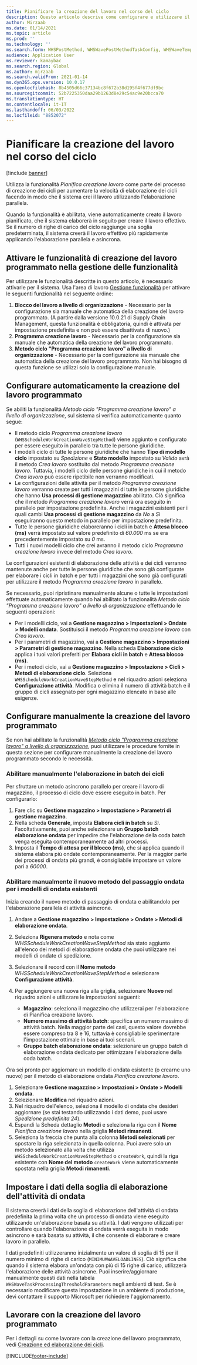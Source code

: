 ```yaml
---
title: Pianificare la creazione del lavoro nel corso del ciclo
description: Questo articolo descrive come configurare e utilizzare il metodo di elaborazione del ciclo Pianifica creazione lavoro.
author: Mirzaab
ms.date: 01/14/2021
ms.topic: article
ms.prod: ''
ms.technology: ''
ms.search.form: WHSPostMethod, WHSWavePostMethodTaskConfig, WHSWaveTemplateTable, WHSParameters, WHSWaveTableListPage, WHSWorkTableListPage, WHSWorkTable, BatchJobEnhanced, WHSPlannedWorkOrder
audience: Application User
ms.reviewer: kamaybac
ms.search.region: Global
ms.author: mirzaab
ms.search.validFrom: 2021-01-14
ms.dyn365.ops.version: 10.0.17
ms.openlocfilehash: 8b4505d66c37134bc8f672b38d195f4f677df9bc
ms.sourcegitcommit: 52b7225350daa29b1263d8e29c54ac9e20bcca70
ms.translationtype: HT
ms.contentlocale: it-IT
ms.lasthandoff: 06/03/2022
ms.locfileid: "8852072"
---
```

# <a name="schedule-work-creation-during-wave"></a>Pianificare la creazione del lavoro nel corso del ciclo

[!include [banner](../../includes/banner.md)]

Utilizza la funzionalità *Pianifica creazione lavoro* come parte del processo di creazione dei cicli per aumentare la velocità di elaborazione dei cicli facendo in modo che il sistema crei il lavoro utilizzando l'elaborazione parallela.

Quando la funzionalità è abilitata, viene automaticamente creato il lavoro pianificato, che il sistema elaborerà in seguito per creare il lavoro effettivo. Se il numero di righe di carico del ciclo raggiunge una soglia predeterminata, il sistema creerà il lavoro effettivo più rapidamente applicando l'elaborazione parallela e asincrona.

## <a name="turn-on-the-scheduled-work-creation-features-in-feature-management"></a>Attivare le funzionalità di creazione del lavoro programmato nella gestione delle funzionalità

Per utilizzare le funzionalità descritte in questo articolo, è necessario attivarle per il sistema. Usa l'area di lavoro [Gestione funzionalità](../../fin-ops-core/fin-ops/get-started/feature-management/feature-management-overview.md) per attivare le seguenti funzionalità nel seguente ordine:

1. **Blocco del lavoro a livello di organizzazione** - Necessario per la configurazione sia manuale che automatica della creazione del lavoro programmato. (A partire dalla versione 10.0.21 di Supply Chain Management, questa funzionalità è obbligatoria, quindi è attivata per impostazione predefinita e non può essere disattivata di nuovo.)
1. **Programma creazione lavoro** - Necessario per la configurazione sia manuale che automatica della creazione del lavoro programmato.
1. **Metodo ciclo "Programma creazione lavoro" a livello di organizzazione** - Necessario per la configurazione sia manuale che automatica della creazione del lavoro programmato. Non hai bisogno di questa funzione se utilizzi solo la configurazione manuale.

<a name="Auto-enable-schedule-work-creation"></a>

## <a name="automatically-configure-scheduled-work-creation"></a>Configurare automaticamente la creazione del lavoro programmato

Se abiliti la funzionalità *Metodo ciclo "Programma creazione lavoro" a livello di organizzazione*, sul sistema si verifica automaticamente quanto segue:

- Il metodo ciclo *Programma creazione lavoro* (`WHSScheduleWorkCreationWaveStepMethod`) viene aggiunto e configurato per essere eseguito in parallelo tra tutte le persone giuridiche.
- I modelli ciclo di tutte le persone giuridiche che hanno **Tipo di modello ciclo** impostato su *Spedizione* e **Stato modello** impostato su *Valido* avrà il metodo *Crea lavoro* sostituito dal metodo *Programma creazione lavoro*. Tuttavia, i modelli ciclo delle persone giuridiche in cui il metodo *Crea lavoro* può essere ripetibile non verranno modificati.
- Le configurazioni delle attività per il metodo *Programma creazione lavoro* verranno create per tutti i magazzini di tutte le persone giuridiche che hanno **Usa processi di gestione magazzino** abilitato. Ciò significa che il metodo *Programma creazione lavoro* verrà ora eseguito in parallelo per impostazione predefinita. Anche i magazzini esistenti per i quali cambi **Usa processi di gestione magazzino** da *No* a *Sì* eseguiranno questo metodo in parallelo per impostazione predefinita.
- Tutte le persone giuridiche elaboreranno i cicli in batch e **Attesa blocco (ms)** verrà impostato sul valore predefinito di *60.000* ms se era precedentemente impostato su *0* ms.
- Tutti i nuovi modelli ciclo che crei avranno il metodo ciclo *Programma creazione lavoro* invece del metodo *Crea lavoro*.

Le configurazioni esistenti di elaborazione delle attività e dei cicli verranno mantenute anche per tutte le persone giuridiche che sono già configurate per elaborare i cicli in batch e per tutti i magazzini che sono già configurati per utilizzare il metodo *Programma creazione lavoro* in parallelo.

Se necessario, puoi ripristinare manualmente alcune o tutte le impostazioni effettuate automaticamente quando hai abilitato la funzionalità *Metodo ciclo "Programma creazione lavoro" a livello di organizzazione* effettuando le seguenti operazioni:

- Per i modelli ciclo, vai a **Gestione magazzino \> Impostazioni \> Ondate \> Modelli ondata**. Sostituisci il metodo *Programma creazione lavoro* con *Crea lavoro*.
- Per i parametri di magazzino, vai a **Gestione magazzino \> Impostazioni \> Parametri di gestione magazzino**. Nella scheda **Elaborazione ciclo** applica i tuoi valori preferiti per **Elabora cicli in batch** e **Attesa blocco (ms)**.
- Per i metodi ciclo, vai a **Gestione magazzino \> Impostazione \> Cicli \> Metodi di elaborazione ciclo**. Seleziona `WHSScheduleWorkCreationWaveStepMethod` e nel riquadro azioni seleziona **Configurazione attività**. Modifica o elimina il numero di attività batch e il gruppo di cicli assegnato per ogni magazzino elencato in base alle esigenze.

## <a name="manually-configure-scheduled-work-creation"></a>Configurare manualmente la creazione del lavoro programmato

Se non hai abilitato la funzionalità [*Metodo ciclo "Programma creazione lavoro" a livello di organizzazione*](#Auto-enable-schedule-work-creation), puoi utilizzare le procedure fornite in questa sezione per configurare manualmente la creazione del lavoro programmato secondo le necessità.

### <a name="manually-enable-batch-processing-of-waves"></a>Abilitare manualmente l'elaborazione in batch dei cicli

Per sfruttare un metodo asincrono parallelo per creare il lavoro di magazzino, il processo di ciclo deve essere eseguito in batch. Per configurarlo:

1. Fare clic su **Gestione magazzino \> Impostazione \> Parametri di gestione magazzino**.
1. Nella scheda **Generale**, imposta **Elabora cicli in batch** su *Sì*. Facoltativamente, puoi anche selezionare un **Gruppo batch elaborazione ondata** per impedire che l'elaborazione della coda batch venga eseguita contemporaneamente ad altri processi.
1. Imposta il **Tempo di attesa per il blocco (ms)**, che si applica quando il sistema elabora più ondate contemporaneamente. Per la maggior parte dei processi di ondata più grandi, è consigliabile impostare un valore pari a *60000*.

### <a name="manually-enable-the-new-wave-step-method-for-existing-wave-templates"></a>Abilitare manualmente il nuovo metodo del passaggio ondata per i modelli di ondata esistenti

Inizia creando il nuovo metodo di passaggio di ondata e abilitandolo per l'elaborazione parallela di attività asincrone.

1. Andare a **Gestione magazzino \> Impostazione \> Ondate \> Metodi di elaborazione ondata**.
1. Seleziona **Rigenera metodo** e nota come *WHSScheduleWorkCreationWaveStepMethod* sia stato aggiunto all'elenco dei metodi di elaborazione ondata che puoi utilizzare nei modelli di ondate di spedizione.
1. Selezionare il record con il **Nome metodo** *WHSScheduleWorkCreationWaveStepMethod* e selezionare **Configurazione attività**.
1. Per aggiungere una nuova riga alla griglia, selezionare **Nuovo** nel riquadro azioni e utilizzare le impostazioni seguenti:

    - **Magazzino**: seleziona il magazzino che utilizzerai per l'elaborazione di Pianifica creazione lavoro.
    - **Numero massimo di attività batch**: specifica un numero massimo di attività batch. Nella maggior parte dei casi, questo valore dovrebbe essere compreso tra 8 e 16, tuttavia è consigliabile sperimentare l'impostazione ottimale in base ai tuoi scenari.
    - **Gruppo batch elaborazione ondata**: selezionare un gruppo batch di elaborazione ondata dedicato per ottimizzare l'elaborazione della coda batch.

Ora sei pronto per aggiornare un modello di ondata esistente (o crearne uno nuovo) per il metodo di elaborazione ondata *Pianifica creazione lavoro*.

1. Selezionare **Gestione magazzino \> Impostazioni \> Ondate \> Modelli ondata**.
1. Selezionare **Modifica** nel riquadro azioni.
1. Nel riquadro dell'elenco, seleziona il modello di ondata che desideri aggiornare (se stai testando utilizzando i dati demo, puoi usare *Spedizione predefinita 24*).
1. Espandi la Scheda dettaglio **Metodi** e seleziona la riga con il **Nome** *Pianifica creazione lavoro* nella griglia **Metodi rimanenti**.
1. Seleziona la freccia che punta alla colonna **Metodi selezionati** per spostare la riga selezionata in quella colonna. Puoi avere solo un metodo selezionato alla volta che utilizza `WHSScheduleWorkCreationWaveStepMethod` o `createWork`, quindi la riga esistente con **Nome del metodo** `createWork` viene automaticamente spostata nella griglia **Metodi rimanenti**.

## <a name="set-wave-task-processing-threshold-data"></a>Impostare i dati della soglia di elaborazione dell'attività di ondata

Il sistema creerà i dati della soglia di elaborazione dell'attività di ondata predefinita la prima volta che un processo di ondata viene eseguito utilizzando un'elaborazione basata su attività. I dati vengono utilizzati per controllare quando l'elaborazione di ondata verrà eseguita in modo asincrono e sarà basata su attività, il che consente di elaborare e creare lavoro in parallelo.

I dati predefiniti utilizzeranno inizialmente un valore di soglia di 15 per il numero minimo di righe di carico (`MINIMUMWAVELOADLINES`). Ciò significa che quando il sistema elabora un'ondata con più di 15 righe di carico, utilizzerà l'elaborazione delle attività asincrone. Puoi inserire/aggiornare manualmente questi dati nella tabela `WHSWaveTaskProcessingThresholdParameters` negli ambienti di test. Se è necessario modificare questa impostazione in un ambiente di produzione, devi contattare il supporto Microsoft per richiedere l'aggiornamento.

## <a name="work-with-the-scheduled-work-creation"></a>Lavorare con la creazione del lavoro programmato

Per i dettagli su come lavorare con la creazione del lavoro programmato, vedi [Creazione ed elaborazione dei cicli](wave-processing.md). 


[!INCLUDE[footer-include](../../includes/footer-banner.md)]
